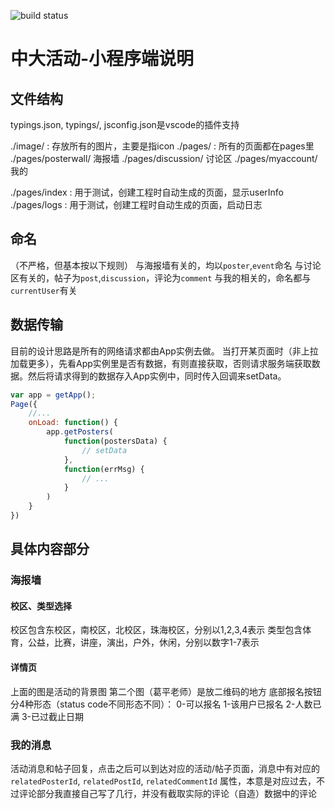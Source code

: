 ![build status](https://travis-ci.org/sysu-SAAD-project/front-end.svg?branch=master)
# 中大活动-小程序端说明

## 文件结构
typings.json, typings/, jsconfig.json是vscode的插件支持

./image/ : 存放所有的图片，主要是指icon
./pages/ : 所有的页面都在pages里
./pages/posterwall/ 海报墙
./pages/discussion/ 讨论区
./pages/myaccount/ 我的

./pages/index : 用于测试，创建工程时自动生成的页面，显示userInfo
./pages/logs : 用于测试，创建工程时自动生成的页面，启动日志

## 命名
（不严格，但基本按以下规则）
与海报墙有关的，均以`poster`,`event`命名
与讨论区有关的，帖子为`post`,`discussion`，评论为`comment`
与我的相关的，命名都与`currentUser`有关

## 数据传输
目前的设计思路是所有的网络请求都由App实例去做。
当打开某页面时（非上拉加载更多），先看App实例里是否有数据，有则直接获取，否则请求服务端获取数据。然后将请求得到的数据存入App实例中，同时传入回调来setData。
```javascript
var app = getApp();
Page({
	//...
	onLoad: function() {
		app.getPosters(
			function(postersData) {
				// setData
			},
			function(errMsg) {
				// ...
			}
		)
	}
})
```

## 具体内容部分
### 海报墙
#### 校区、类型选择
校区包含东校区，南校区，北校区，珠海校区，分别以1,2,3,4表示
类型包含体育，公益，比赛，讲座，演出，户外，休闲，分别以数字1-7表示

#### 详情页
上面的图是活动的背景图
第二个图（葛平老师）是放二维码的地方
底部报名按钮分4种形态（status code不同形态不同）： 0-可以报名 1-该用户已报名 2-人数已满 3-已过截止日期

### 我的消息
活动消息和帖子回复，点击之后可以到达对应的活动/帖子页面，消息中有对应的`relatedPosterId`, `relatedPostId`, `relatedCommentId` 属性，本意是对应过去，不过评论部分我直接自己写了几行，并没有截取实际的评论（自造）数据中的评论


